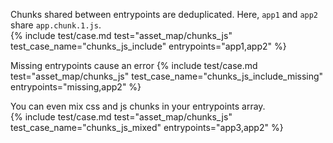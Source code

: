---
---

Chunks shared between entrypoints are deduplicated. Here, `app1` and `app2` share `app.chunk.1.js`.  
{%
  include test/case.md
    test="asset_map/chunks_js"
    test_case_name="chunks_js_include"
    entrypoints="app1,app2"
%}

Missing entrypoints cause an error
{%
  include test/case.md
    test="asset_map/chunks_js"
    test_case_name="chunks_js_include_missing"
    entrypoints="missing,app2"
%}

You can even mix css and js chunks in your entrypoints array.  
{%
  include test/case.md
    test="asset_map/chunks_js"
    test_case_name="chunks_js_mixed"
    entrypoints="app3,app2"
%}
